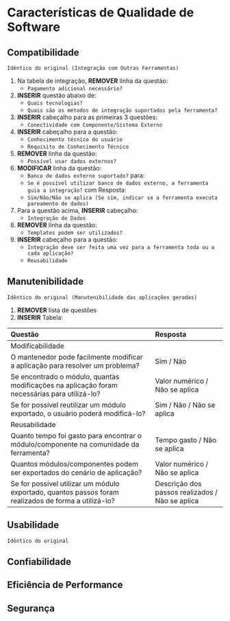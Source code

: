# Características de Qualidade de Software

## Compatibilidade

`Idêntico do original (Integração com Outras Ferramentas)`

1. Na tabela de integração, **REMOVER** linha da questão:
	* `Pagamento adicional necessário?`
1. **INSERIR** questão abaixo de:
	* `Quais tecnologias?`
	* `Quais são os métodos de integração suportados pela ferramenta?`
1. **INSERIR** cabeçalho para as primeiras 3 questões:
	* `Conectividade com Componente/Sistema Externo`
1. **INSERIR** cabeçalho para a questão:
	* `Conhecimento técnico do usuário`
	* `Requisito de Conhecimento Técnico`
1. **REMOVER** linha da questão:
	* `Possível usar dados externos?`
1. **MODIFICAR** linha da questão:
	* `Banco de dados externo suportado?` para:
	* `Se é possível utilizar banco de dados externo, a ferramenta guia a integração?` com Resposta:
	* `Sim/Não/Não se aplica (Se sim, indicar se a ferramenta executa pareamento de dados)`
1. Para a questão acima, **INSERIR** cabeçalho:
	* `Integração de Dados`
1. **REMOVER** linha da questão:
	* `Templates podem ser utilizados?`
1. **INSERIR** cabeçalho para a questão:
	* `Integração deve ser feita uma vez para a ferramenta toda ou a cada aplicação?`
	* `Reusabilidade`

## Manutenibilidade

`Idêntico do original (Manutenibilidade das aplicações geradas)`

1. **REMOVER** lista de questões
1. **INSERIR** Tabela:

| Questão | Resposta |
|:----------------------------------------------------|:------------------|
| Modificabilidade |  |
| O mantenedor pode facilmente modificar a aplicação para resolver um problema? | Sim / Não |
| Se encontrado o módulo, quantas modificações na aplicação foram necessárias para utilizá-lo? | Valor numérico / Não se aplica |
| Se for possível reutilizar um módulo exportado, o usuário poderá modificá-lo? | Sim / Não / Não se aplica |
| Reusabilidade |  |
| Quanto tempo foi gasto para encontrar o módulo/componente na comunidade da ferramenta? | Tempo gasto / Não se aplica |
| Quantos módulos/componentes podem ser exportados do cenário de aplicação? | Valor numérico / Não se aplica |
| Se for possível utilizar um módulo exportado, quantos passos foram realizados de forma a utilizá-lo? | Descrição dos passos realizados / Não se aplica |

## Usabilidade

`Idêntico do original`

## Confiabilidade



## Eficiência de Performance

## Segurança
